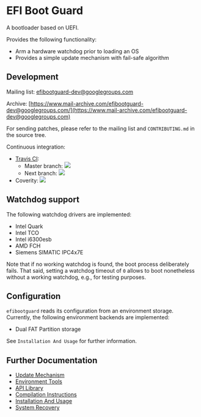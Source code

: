 # EFI Boot Guard #

A bootloader based on UEFI.

Provides the following functionality:
* Arm a hardware watchdog prior to loading an OS
* Provides a simple update mechanism with fail-safe algorithm

## Development ##

Mailing list:
[efibootguard-dev@googlegroups.com](efibootguard-dev@googlegroups.com)

Archive:
[https://www.mail-archive.com/efibootguard-dev@googlegroups.com/](https://www.mail-archive.com/efibootguard-dev@googlegroups.com)

For sending patches, please refer to the mailing list and `CONTRIBUTING.md` in
the source tree.

Continuous integration:
* [Travis CI](https://travis-ci.com/siemens/efibootguard):
  * Master branch: ![](https://img.shields.io/travis/siemens/efibootguard/master.svg)
  * Next branch: ![](https://img.shields.io/travis/siemens/efibootguard/next.svg)
* Coverity: ![](https://img.shields.io/coverity/scan/13885.svg)

## Watchdog support ##

The following watchdog drivers are implemented:
* Intel Quark
* Intel TCO
* Intel i6300esb
* AMD FCH
* Siemens SIMATIC IPC4x7E

Note that if no working watchdog is found, the boot process deliberately fails.
That said, setting a watchdog timeout of `0` allows to boot nonetheless without
a working watchdog, e.g., for testing purposes.

## Configuration ##

`efibootguard` reads its configuration from an environment storage. Currently,
the following environment backends are implemented:
* Dual FAT Partition storage

See `Installation And Usage` for further information.

## Further Documentation ##

* [Update Mechanism](docs/UPDATE.md)
* [Environment Tools](docs/TOOLS.md)
* [API Library](docs/API.md)
* [Compilation Instructions](docs/COMPILE.md)
* [Installation And Usage](docs/USAGE.md)
* [System Recovery](docs/RECOVERY.md)
